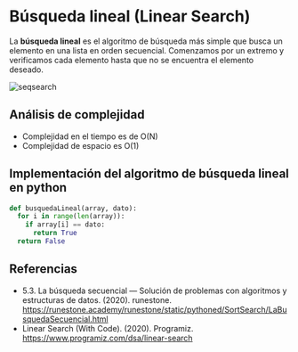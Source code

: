 # Búsqueda lineal (Linear Search)

La **búsqueda lineal** es el algoritmo de búsqueda más simple que busca un elemento en una lista en orden secuencial. Comenzamos por un extremo y verificamos cada elemento hasta que no se encuentra el elemento deseado.

![seqsearch](https://user-images.githubusercontent.com/42527034/120405969-69176a00-c30f-11eb-9030-6c41c3383e74.png)

## Análisis de complejidad

* Complejidad en el tiempo es de O(N)
* Complejidad de espacio es O(1)

## Implementación del algoritmo de búsqueda lineal en python

```python
def busquedaLineal(array, dato):
  for i in range(len(array)):
    if array[i] == dato:
      return True
  return False
```

## Referencias

* 5.3. La búsqueda secuencial — Solución de problemas con algoritmos y estructuras de datos. (2020). runestone. https://runestone.academy/runestone/static/pythoned/SortSearch/LaBusquedaSecuencial.html
* Linear Search (With Code). (2020). Programiz. https://www.programiz.com/dsa/linear-search
